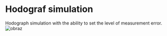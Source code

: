 # Hodograf simulation
Hodograph simulation with the ability to set the level of measurement error.
![obraz](https://github.com/user-attachments/assets/cbee87e1-9305-417b-af49-a20e14e6142d)
